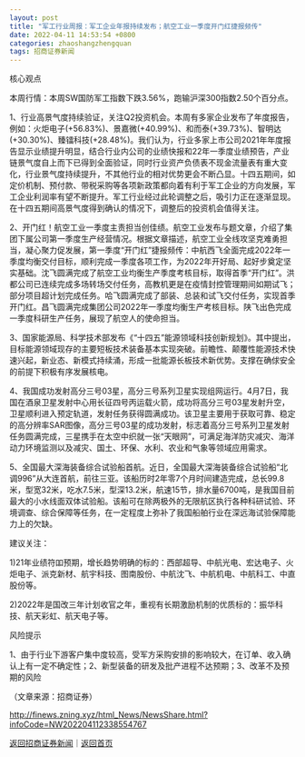 ```yaml
---
layout: post
title: "军工行业周报：军工企业年报持续发布；航空工业一季度开门红捷报频传"
date: 2022-04-11 14:53:54 +0800
categories: zhaoshangzhengquan
tags: 招商证券新闻
---
```

<p>核心观点</p><p>本周行情：本周SW国防军工指数下跌3.56%，跑输沪深300指数2.50个百分点。</p><p>1、行业高景气度持续验证，关注Q2投资机会。本周有多家企业发布了年度报告，例如：火炬电子(+56.83%)、景嘉微(+40.99%)、和而泰(+39.73%)、智明达(+30.30%)、臻镭科技(+28.48%)。我们认为，行业多家上市公司2021年年度报告显示业绩提升明显，结合行业内公司的业绩快报和22年一季度业绩预告，产业链景气度自上而下已得到全面验证，同时行业资产负债表不现金流量表有重大变化，行业景气度持续提升，不其他行业的相对优势更会不断凸显。十四五期间，如定价机制、预付款、带税采购等各项新政策都向着有利于军工企业的方向发展，军工企业利润率有望不断提升。军工行业经过此轮调整之后，吸引力正在逐渐显现。在十四五期间高景气度得到确认的情况下，调整后的投资机会值得关注。</p><p>2、开门红！航空工业一季度主责担当创佳绩。航空工业发布与题文章，介绍了集团下属公司第一季度生产经营情况。根据文章描述，航空工业全线攻坚克难勇担当，凝心聚力促发展，第一季度“开门红”捷报频传：中航西飞全面完成2022年一季度均衡交付目标，顺利完成一季度各项工作，为2022年开好局、起好步奠定坚实基础。沈飞圆满完成了航空工业均衡生产季度考核目标，取得首季“开门红”。洪都公司已连续完成多场转场交付任务，高教机更是在疫情封控管理期间如期试飞；部分项目超计划完成任务。哈飞圆满完成了部装、总装和试飞交付任务，实现首季开门红。昌飞圆满完成集团公司2022年一季度均衡生产考核目标。陕飞出色完成一季度科研生产任务，展现了航空人的使命担当。</p><p>3、国家能源局、科学技术部发布《“十四五”能源领域科技创新规划》。其中提出，目标能源领域现存的主要短板技术装备基本实现突破。前瞻性、颠覆性能源技术快速兴起，新业态、新模式持续涌，形成一批能源长板技术新优势。支撑在确俅安全的前提下积极有序发展核电。</p><p>4、我国成功发射高分三号03星，高分三号系列卫星实现组网运行。4月7日，我国在酒泉卫星发射中心用长征四号丙运载火箭，成功将高分三号03星发射升空，卫星顺利进入预定轨道，发射任务获得圆满成功。该卫星主要用于获取可靠、稳定的高分辨率SAR图像，高分三号03星的成功发射，标志着高分三号系列卫星发射任务圆满完成，三星携手在太空中织就一张“天眼网”，可满足海洋防灾减灾、海洋动力环境监测以及减灾、国土、环保、水利、农业和气象等领域应用需求。</p><p>5、全国最大深海装备综合试验船首航。近日，全国最大深海装备综合试验船“北调996”从大连首航，前往三亚。该船历时2年零7个月时间建造完成，总长99.8米，型宽32米，吃水7.5米，型深13.2米，航速15节，排水量6700吨，是我国目前最大的小水线面双体试验船。该船可在除两极外的无限航区执行各种科研试验、环境调查、综合保障等任务，在一定程度上弥补了我国船舶行业在深远海试验保障能力上的欠缺。</p><p>建议关注：</p><p>1)21年业绩符吅预期，增长趋势明确的标的：西部超导、中航光电、宏达电子、火炬电子、派克新材、航宇科技、图南股份、中航沈飞、中航机电、中航科工、中直股份等。</p><p>2)2022年是国改三年计划收官之年，重视有长期激励机制的优质标的：振华科技、航天彩虹、航天电子等。</p><p>风险提示</p><p>1、由于行业下游客户集中度较高，受军方采购安排的影响较大，在订单、收入确认上有一定不确定性；2、新型装备的研发及批产进程不达预期；3、改革不及预期的风险</p><p class="em_media">（文章来源：招商证券）</p>

<http://finews.zning.xyz/html_News/NewsShare.html?infoCode=NW202204112338554767>

[返回招商证券新闻](//finews.withounder.com/category/zhaoshangzhengquan.html)｜[返回首页](//finews.withounder.com/)